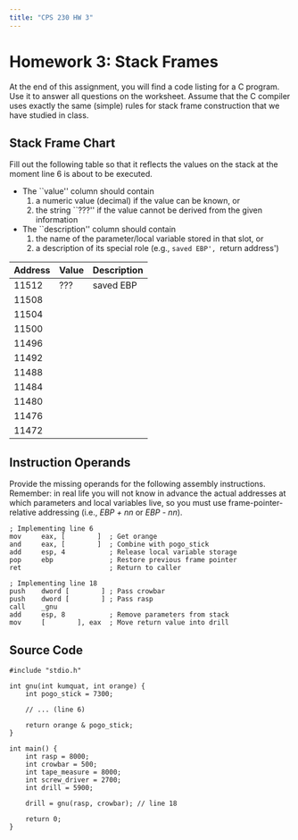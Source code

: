 ```yaml
---
title: "CPS 230 HW 3"
---
```


# Homework 3: Stack Frames

At the end of this assignment, you will find a code listing for a C program. Use it to answer all questions on the worksheet. Assume that the C compiler uses exactly the same (simple) rules for stack frame construction that we have studied in class.

## Stack Frame Chart

Fill out the following table so that it reflects the values on the stack at the moment line 6 is about to be executed.

* The ``value'' column should contain
    1. a numeric value (decimal) if the value can be known, or
    1. the string ``???'' if the value cannot be derived from the given information
* The ``description'' column should contain
    1. the name of the parameter/local variable stored in that slot, or
    1. a description of its special role (e.g., `saved EBP', `return address')

| Address | Value | Description |
| --- | --- | --- |
| 11512 | ??? | saved EBP |
| 11508 | | |
| 11504 | | |
| 11500 | | |
| 11496 | | |
| 11492 | | |
| 11488 | | |
| 11484 | | |
| 11480 | | |
| 11476 | | |
| 11472 | | |

## Instruction Operands

Provide the missing operands for the following assembly instructions. Remember: in real life you will not know in advance the actual addresses at which parameters and local variables live, so you must use frame-pointer-relative addressing (i.e., _EBP + nn_ or _EBP - nn_).

```
; Implementing line 6
mov     eax, [        ]  ; Get orange
and     eax, [        ]  ; Combine with pogo_stick
add     esp, 4           ; Release local variable storage
pop     ebp              ; Restore previous frame pointer
ret                      ; Return to caller
```

```
; Implementing line 18
push    dword [        ] ; Pass crowbar
push    dword [        ] ; Pass rasp
call    _gnu
add     esp, 8           ; Remove parameters from stack
mov     [        ], eax  ; Move return value into drill
```

## Source Code
```
#include "stdio.h"

int gnu(int kumquat, int orange) {
    int pogo_stick = 7300;
    
    // ... (line 6)
    
    return orange & pogo_stick;
}

int main() {
    int rasp = 8000;
    int crowbar = 500;
    int tape_measure = 8000;
    int screw_driver = 2700;
    int drill = 5900;
    
    drill = gnu(rasp, crowbar); // line 18
    
    return 0;
}
```
